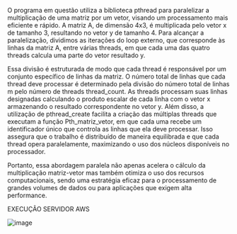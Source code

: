  O programa em questão utiliza a biblioteca pthread para paralelizar a multiplicação de uma matriz por um vetor, visando um processamento mais eficiente e rápido. A matriz A, de dimensão 4x3, é multiplicada pelo vetor x de tamanho 3, resultando no vetor y de tamanho 4. Para alcançar a paralelização, dividimos as iterações do loop externo, que corresponde às linhas da matriz A, entre várias threads, em que cada uma das quatro threads calcula uma parte do vetor resultado y.

  Essa divisão é estruturada de modo que cada thread é responsável por um conjunto específico de linhas da matriz. O número total de linhas que cada thread deve processar é determinado pela divisão do número total de linhas m pelo número de threads thread_count. As threads processam suas linhas designadas calculando o produto escalar de cada linha com o vetor x armazenando o resultado correspondente no vetor y. Além disso, a utilização de pthread_create facilita a criação das múltiplas threads que executam a função Pth_matriz_vetor, em que cada uma recebe um identificador único que controla as linhas que ela deve processar. Isso assegura que o trabalho é distribuído de maneira equilibrada e que cada thread opera paralelamente, maximizando o uso dos núcleos disponíveis no processador.

  Portanto, essa abordagem paralela não apenas acelera o cálculo da multiplicação matriz-vetor mas também otimiza o uso dos recursos computacionais, sendo uma estratégia eficaz para o processamento de grandes volumes de dados ou para aplicações que exigem alta performance.

EXECUÇÃO SERVIDOR AWS

![image](https://github.com/arthurvignati/so/assets/161461962/77dceb0a-8e70-436d-9ba3-d86f8a3c0482)
